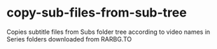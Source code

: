 # copy-sub-files-from-sub-tree
 Copies subtitle files from Subs folder tree according to video names in Series folders downloaded from RARBG.TO
